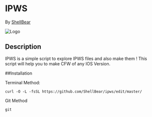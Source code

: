 # IPWS
By [ShellBear](https://github.com/ShellBear)

![Logo](http://cdn.osxdaily.com/wp-content/uploads/2015/09/ipsw-file-icon-288x300.jpg)

## Description
IPWS is a simple script to explore IPWS files and also make them ! This script will help you to make CFW of any IOS Version.

##Installation

Terminal Method:

```shell
curl -O -L -fsSL https://github.com/ShellBear/ipws/edit/master/
```

Git Method 

```shell
git 
```
